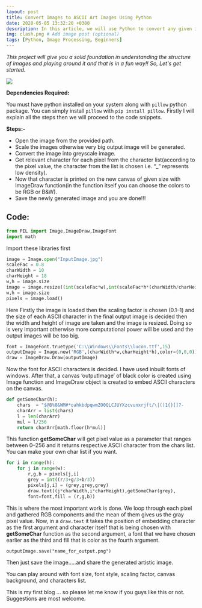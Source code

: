 ```yaml
---
layout: post
title: Convert Images to ASCII Art Images Using Python
date: 2020-05-05 13:32:20 +0300
description: In this article, we will use Python to convert any given image to an artistic ASCII colored image in less than 35 lines of code. # Add post description (optional)
img: clash.png # Add image post (optional)
tags: [Python, Image Processing, Beginners]
---
```

*This project will give you a solid foundation in understanding the structure of images and playing around it and that is in a fun way!! So, Let's get started.*

![](/home/pushkara/Desktop/portfolio/flexible-jekyll/assets/img/Ascii.png)

**Dependencies Required:**

You must have python installed on your system along with `pillow` python package. You can simply install `pillow` with `pip install pillow`. Firstly I will explain all the steps then we will proceed to the code snippets.

**Steps:-**

- Open the image from the provided path.
- Scale the images otherwise very big output image will be generated.
- Convert the image into greyscale image.
- Get relevant character for each pixel from the character list(according to the pixel value, the character from the list is chosen i.e. “_” represents low density).
- Now that character is printed on the new canvas of given size with ImageDraw function(in the function itself you can choose the colors to be RGB or B&W).
- Save the newly generated image and you are done!!!

## **Code:**

```python
from PIL import Image,ImageDraw,ImageFont
import math
```

Import these libraries first

```python
image = Image.open("InputImage.jpg")
scaleFac = 0.8
charWidth = 10
charHeight = 18
w,h = image.size
image = image.resize((int(scaleFac*w),int(scaleFac*h*(charWidth/charHeight))),Image.NEAREST)
w,h = image.size
pixels = image.load()
```

Here Firstly the image is loaded then the scaling factor is chosen (0.1–1) and the size of each ASCII character in the final output image is decided then the width and height of image are taken and the image is resized. Doing so is very important otherwise more computational power will be used and the output images will be too big.

```python
font = ImageFont.truetype('C:\\Windows\\Fonts\\lucon.ttf',15)
outputImage = Image.new('RGB',(charWidth*w,charHeight*h),color=(0,0,0))
draw = ImageDraw.Draw(outputImage)
```

Now the font for ASCII characters is decided. I have used inbuilt fonts of windows. After that, a canvas ‘outputImage’ of black color is created using Image function and ImageDraw object is created to embed ASCII characters on the canvas.

```python
def getSomeChar(h):
    chars  = "$@B%8&WM#*oahkbdpqwmZO0QLCJUYXzcvunxrjft/\|()1{}[]?-                          _+~<>i!lI;:,\"^`'. "[::-1]
    charArr = list(chars)
    l = len(charArr)
    mul = l/256
    return charArr[math.floor(h*mul)]
```

This function **getSomeChar** will get pixel value as a parameter that ranges between 0–256 and it returns respective ASCII character from the chars list. You can make your own char list if you want.

```python
for i in range(h):
    for j in range(w):
        r,g,b = pixels[j,i]
        grey = int((r/3+g/3+b/3))
        pixels[j,i] = (grey,grey,grey)
        draw.text((j*charWidth,i*charHeight),getSomeChar(grey),
        font=font,fill = (r,g,b))
```

This is where the most important work is done. We loop through each pixel and gathered RGB components and the mean of them gives us the gray pixel value. Now, in a `draw.text` it takes the position of embedding character as the first argument and character itself that is being chosen with **getSomeChar** function as the second argument, a font that we have chosen earlier as the third and fill that is color as the fourth argument.

```
outputImage.save("name_for_output.png")
```

Then just save the image…..and share the generated artistic image.

You can play around with font size, font style, scaling factor, canvas background, and characters list.

This is my first blog … so please let me know if you guys like this or not. Suggestions are most welcome.